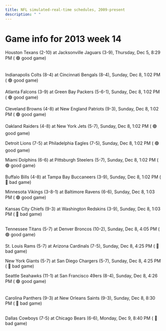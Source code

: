 ```yaml
---
title: NFL simulated-real-time schedules, 2009-present
description: " "
---
```


# Game info for 2013 week 14

Houston Texans (2-10) at Jacksonville Jaguars (3-9), Thursday, Dec 5, 8:29 PM (	:green_circle: good game)

<br/>Indianapolis Colts (8-4) at Cincinnati Bengals (8-4), Sunday, Dec 8, 1:02 PM (	:green_circle: good game)

Atlanta Falcons (3-9) at Green Bay Packers (5-6-1), Sunday, Dec 8, 1:02 PM (	:green_circle: good game)

Cleveland Browns (4-8) at New England Patriots (9-3), Sunday, Dec 8, 1:02 PM (	:green_circle: good game)

Oakland Raiders (4-8) at New York Jets (5-7), Sunday, Dec 8, 1:02 PM (	:green_circle: good game)

Detroit Lions (7-5) at Philadelphia Eagles (7-5), Sunday, Dec 8, 1:02 PM (	:green_circle: good game)

Miami Dolphins (6-6) at Pittsburgh Steelers (5-7), Sunday, Dec 8, 1:02 PM (	:green_circle: good game)

Buffalo Bills (4-8) at Tampa Bay Buccaneers (3-9), Sunday, Dec 8, 1:02 PM (	:red_circle: bad game)

Minnesota Vikings (3-8-1) at Baltimore Ravens (6-6), Sunday, Dec 8, 1:03 PM (	:green_circle: good game)

Kansas City Chiefs (9-3) at Washington Redskins (3-9), Sunday, Dec 8, 1:03 PM (	:red_circle: bad game)

<br/>Tennessee Titans (5-7) at Denver Broncos (10-2), Sunday, Dec 8, 4:05 PM (	:green_circle: good game)

St. Louis Rams (5-7) at Arizona Cardinals (7-5), Sunday, Dec 8, 4:25 PM (	:red_circle: bad game)

New York Giants (5-7) at San Diego Chargers (5-7), Sunday, Dec 8, 4:25 PM (	:red_circle: bad game)

Seattle Seahawks (11-1) at San Francisco 49ers (8-4), Sunday, Dec 8, 4:26 PM (	:green_circle: good game)

<br/>Carolina Panthers (9-3) at New Orleans Saints (9-3), Sunday, Dec 8, 8:30 PM (	:red_circle: bad game)

<br/>Dallas Cowboys (7-5) at Chicago Bears (6-6), Monday, Dec 9, 8:40 PM (	:red_circle: bad game)

